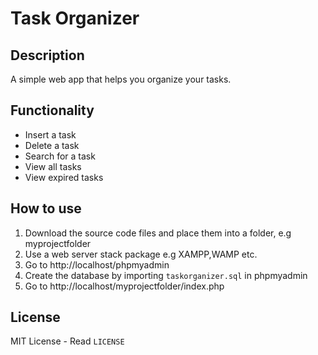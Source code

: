 # Task Organizer

Description
---
A simple web app that helps you organize your tasks.

Functionality
---
* Insert a task
* Delete a task
* Search for a task
* View all tasks
* View expired tasks

How to use
---
1. Download the source code files and place them into a folder, e.g myprojectfolder
2. Use a web server stack package e.g XAMPP,WAMP etc.
3. Go to http://localhost/phpmyadmin
4. Create the database by importing `taskorganizer.sql` in phpmyadmin
5. Go to http://localhost/myprojectfolder/index.php

License
---
MIT License - Read `LICENSE`
